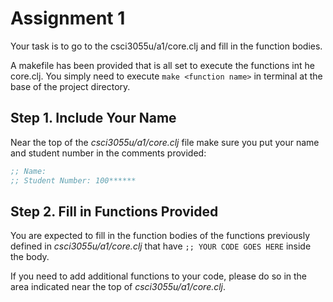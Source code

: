 # Assignment 1

Your task is to go to the csci3055u/a1/core.clj and fill in the function bodies.

A makefile has been provided that is all set to execute the functions int he core.clj. You simply need to execute `make <function name>` in terminal at the base of the project directory.

## Step 1. Include Your Name

Near the top of the *csci3055u/a1/core.clj* file make sure you put your name and student number in the comments provided:

```clojure
;; Name: 
;; Student Number: 100******
```

## Step 2. Fill in Functions Provided

You are expected to fill in the function bodies of the functions previously defined in *csci3055u/a1/core.clj* that have `;; YOUR CODE GOES HERE` inside the body.

If you need to add additional functions to your code, please do so in the area indicated near the top of *csci3055u/a1/core.clj*.
